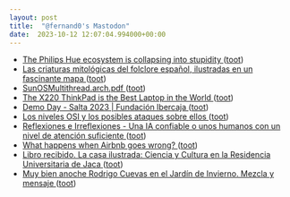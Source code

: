 ```yaml
---
layout: post
title:  "@fernand0's Mastodon"
date:  2023-10-12 12:07:04.994000+00:00
---
```

*  [The Philips Hue ecosystem is collapsing into stupidity ](https://rachelbythebay.com/w/2023/09/26/hue) ([toot](https://mastodon.social/@fernand0/111221959883668765))
*  [Las criaturas mitológicas del folclore español, ilustradas en un fascinante mapa ](https://www.xataka.com/magnet/criaturas-mitologicas-folclore-espanol-ilustradas-fascinante-mapa-) ([toot](https://mastodon.social/@fernand0/111221783137634655))
*  [SunOSMultithread.arch.pdf ](https://drive.google.com/file/d/1ey3K7zzKbT4gNNdSDzjJllgDRhdYtZgY/view?usp=embed_faceboo) ([toot](https://mastodon.social/@fernand0/111221511544068420))
*  [The X220 ThinkPad is the Best Laptop in the World ](https://bt.ht/x22) ([toot](https://mastodon.social/@fernand0/111221364425614988))
*  [Demo Day - Salta 2023 \| Fundación Ibercaja ](https://www.fundacionibercaja.es/actividades/presentaciones/demo-day-salta-2023-zaragoza) ([toot](https://mastodon.social/@fernand0/111221163252978418))
*  [Los niveles OSI y los posibles ataques sobre ellos ](https://fernand0.github.io//el-modelo-OSI) ([toot](https://mastodon.social/@fernand0/111221156088370849))
*  [
         Reflexiones e Irreflexiones - Una IA confiable o unos humanos con un nivel de atención suficiente
       ](http://fernand0.blogalia.com//historias/7874) ([toot](https://mastodon.social/@fernand0/111221014458421715))
*  [What happens when Airbnb goes wrong? ](https://www.theguardian.com/technology/2018/aug/04/what-happens-when-airbnb-goes-wron) ([toot](https://mastodon.social/@fernand0/111220925892617551))
*  [Libro recibido.  La casa ilustrada: Ciencia y Cultura en la Residencia Universitaria de Jaca ](https://fotografiasenmovimiento.wordpress.com/2023/07/21/libro-recibido-la-casa-ilustrada-ciencia-y-cultura-en-la-residencia-universitaria-de-jaca) ([toot](https://mastodon.social/@fernand0/111220796905315902))
*  [Muy bien anoche Rodrigo Cuevas en el Jardín de Invierno. Mezcla y mensaje ](https://mastodon.social/@fernand0/111220543130688096) ([toot](https://mastodon.social/@fernand0/111220543130688096))
